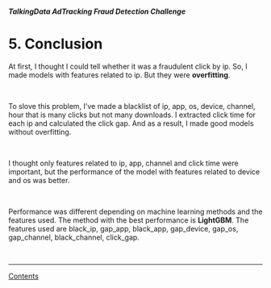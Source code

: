 ##### TalkingData AdTracking Fraud Detection Challenge
# 5. Conclusion

At first, I thought I could tell whether it was a fraudulent click by ip. So, I made models with features related to ip. But they were **overfitting**.

<br>

To slove this problem, I've made a blacklist of ip, app, os, device, channel, hour that is many clicks but not many downloads. I extracted click time for each ip and calculated the click gap. And as a result, I made good models without overfitting.

<br>

I thought only features related to ip, app, channel and click time were important, but the performance of the model with features related to device and os was better.

<br>

Performance was different depending on machine learning methods and the features used. The method with the best performance is **LightGBM**. The features used are black_ip, gap_app, black_app, gap_device, gap_os, gap_channel, black_channel, click_gap.

<br>

---

[Contents](README.md) <br>
